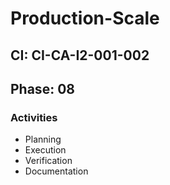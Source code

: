 # Production-Scale

## CI: CI-CA-I2-001-002
## Phase: 08

### Activities
- Planning
- Execution
- Verification
- Documentation
